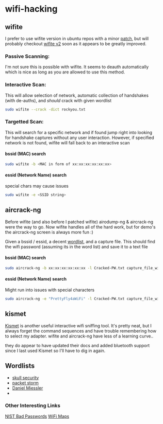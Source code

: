 # wifi-hacking


## wifite
I prefer to use wifite version in ubuntu repos with a minor [patch](https://github.com/robsouth84/wifite/blob/master/wifite.py), but will probably checkout [wifite v2](https://github.com/derv82/wifite2) soon as it appears to be greatly improved. 


### Passive Scanning:
I'm not sure this is possible with wifite. It seems to deauth automatically which is nice as long as you are allowed to use this method.

### Interactive Scan:
This will allow selection of network, automatic collection of handshakes (with de-auths), and *should* crack with given wordlist 
```bash
sudo wifite --crack -dict rockyou.txt
```




### Targetted Scan:
This will search for a specific network and if found jump right into looking for handshake captures without any user interaction.  However, if specified network is not found, wifite will fall back to an interactive scan

#### bssid (MAC) search
```bash
sudo wifite -b <MAC in form of xx:xx:xx:xx:xx:xx>
```
#### essid (Network Name) search
special chars may cause issues
```bash
sudo wifite -e <SSID string>
```




## aircrack-ng 
Before wifite (and also before I patched wifite) airodump-ng & aircrack-ng were the way to go.  Now wifite handles all of the hard work, but for demo's the aircrack-ng screen is always more fun :)

Given a bssid / essid, a decent [wordlist](https://github.com/robsouth84/wifi-hacking/blob/master/README.md#wordlists), and a capture file.  This should find the wifi password (assuming its in the word list) and save it to a text file

#### bssid (MAC) search
```bash
sudo aircrack-ng -b xx:xx:xx:xx:xx:xx -l Cracked-PW.txt capture_file_with_handshake.cap -w rockyou.txt 
```

#### essid (Network Name) search
Might run into issues with special characters
```bash
sudo aircrack-ng -e "PrettyFly4aWiFi" -l Cracked-PW.txt capture_file_with_handshake.cap -w rockyou.txt 
```


## kismet
[Kismet](https://www.kismetwireless.net/) is another useful interactive wifi sniffing tool.  It's pretty neat, but I always forget the command sequences and have trouble remembering how to select my adapter.  wifite and aircrack-ng have less of a learning curve..

they do appear to have updated their docs and added bluetooth support since I last used Kismet so I'll have to dig in again.


## Wordlists

* [skull security](https://wiki.skullsecurity.org/Passwords)
* [packet storm](https://packetstormsecurity.com/Crackers/wordlists/)
* [Daniel Miessler](https://github.com/danielmiessler/SecLists/tree/master/Passwords)
* 

### Other Interesting Links
[NIST Bad Passwords](https://cry.github.io/nbp/)
[WiFi Maps](https://www.wifimap.io)

